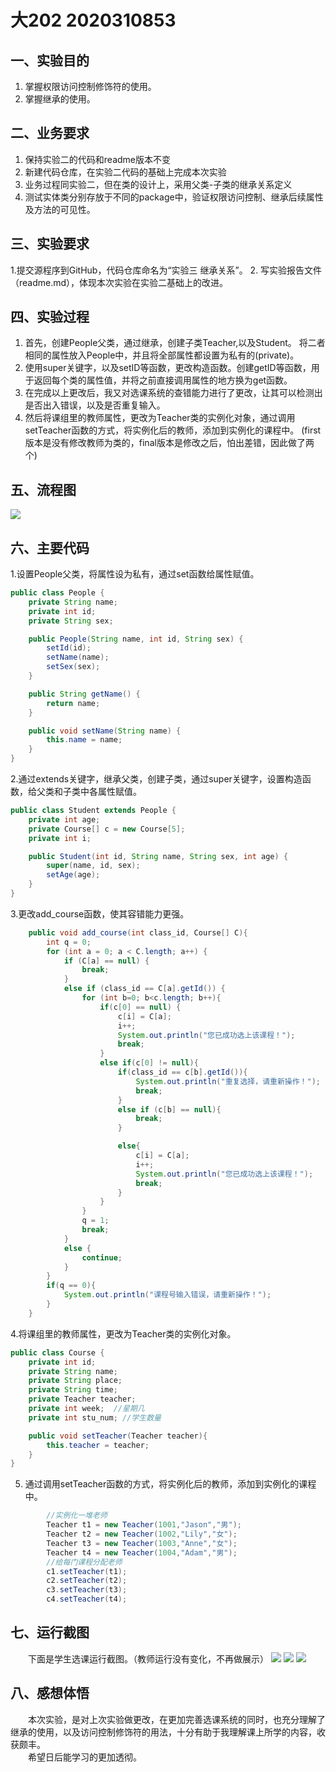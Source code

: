 # 大202 2020310853
## 一、实验目的
1. 掌握权限访问控制修饰符的使用。
2. 掌握继承的使用。

## 二、业务要求
1. 保持实验二的代码和readme版本不变
2. 新建代码仓库，在实验二代码的基础上完成本次实验
3. 业务过程同实验二，但在类的设计上，采用父类-子类的继承关系定义
4. 测试实体类分别存放于不同的package中，验证权限访问控制、继承后续属性及方法的可见性。

## 三、实验要求
1.提交源程序到GitHub，代码仓库命名为“实验三 继承关系”。
2. 写实验报告文件（readme.md），体现本次实验在实验二基础上的改进。

## 四、实验过程 
1. 首先，创建People父类，通过继承，创建子类Teacher,以及Student。
将二者相同的属性放入People中，并且将全部属性都设置为私有的(private)。
2. 使用super关键字，以及setID等函数，更改构造函数。创建getID等函数，用于返回每个类的属性值，并将之前直接调用属性的地方换为get函数。
3. 在完成以上更改后，我又对选课系统的查错能力进行了更改，让其可以检测出是否出入错误，以及是否重复输入。
4. 然后将课组里的教师属性，更改为Teacher类的实例化对象，通过调用setTeacher函数的方式，将实例化后的教师，添加到实例化的课程中。
(first版本是没有修改教师为类的，final版本是修改之后，怕出差错，因此做了两个)

## 五、流程图
![](https://github.com/Minomeis/Java-Experiment03/blob/master/img/Java%E5%AE%9E%E9%AA%8C%E4%B8%89.png)

## 六、主要代码
1.设置People父类，将属性设为私有，通过set函数给属性赋值。
```java
public class People {
    private String name;
    private int id;
    private String sex;

    public People(String name, int id, String sex) {
        setId(id);
        setName(name);
        setSex(sex);
    }

    public String getName() {
        return name;
    }

    public void setName(String name) {
        this.name = name;
    }
}
```
2.通过extends关键字，继承父类，创建子类，通过super关键字，设置构造函数，给父类和子类中各属性赋值。
```java
public class Student extends People {
    private int age;
    private Course[] c = new Course[5];
    private int i;

    public Student(int id, String name, String sex, int age) {
        super(name, id, sex);
        setAge(age);
    }
}
```
3.更改add_course函数，使其容错能力更强。
```java
    public void add_course(int class_id, Course[] C){
        int q = 0;
        for (int a = 0; a < C.length; a++) {
            if (C[a] == null) {
                break;
            }
            else if (class_id == C[a].getId()) {
                for (int b=0; b<c.length; b++){
                    if(c[0] == null) {
                        c[i] = C[a];
                        i++;
                        System.out.println("您已成功选上该课程！");
                        break;
                    }
                    else if(c[0] != null){
                        if(class_id == c[b].getId()){
                            System.out.println("重复选择，请重新操作！");
                            break;
                        }
                        else if (c[b] == null){
                            break;
                        }

                        else{
                            c[i] = C[a];
                            i++;
                            System.out.println("您已成功选上该课程！");
                            break;
                        }
                    }
                }
                q = 1;
                break;
            }
            else {
                continue;
            }
        }
        if(q == 0){
            System.out.println("课程号输入错误，请重新操作！");
        }
    }

```
4.将课组里的教师属性，更改为Teacher类的实例化对象。
```java
public class Course {
    private int id;
    private String name;
    private String place;
    private String time;
    private Teacher teacher;
    private int week;  //星期几
    private int stu_num; //学生数量

    public void setTeacher(Teacher teacher){
        this.teacher = teacher;
    }
}
```
5. 通过调用setTeacher函数的方式，将实例化后的教师，添加到实例化的课程中。
```java
        //实例化一堆老师
        Teacher t1 = new Teacher(1001,"Jason","男");
        Teacher t2 = new Teacher(1002,"Lily","女");
        Teacher t3 = new Teacher(1003,"Anne","女");
        Teacher t4 = new Teacher(1004,"Adam","男");
        //给每门课程分配老师
        c1.setTeacher(t1);
        c2.setTeacher(t2);
        c3.setTeacher(t3);
        c4.setTeacher(t4);
```

## 七、运行截图
&emsp;&emsp;下面是学生选课运行截图。（教师运行没有变化，不再做展示）
![](https://github.com/Minomeis/Java-Experiment03/blob/master/img/001.jpg)
![](https://github.com/Minomeis/Java-Experiment03/blob/master/img/002.jpg)
![](https://github.com/Minomeis/Java-Experiment03/blob/master/img/003.jpg)

## 八、感想体悟
&emsp;&emsp;本次实验，是对上次实验做更改，在更加完善选课系统的同时，也充分理解了继承的使用，以及访问控制修饰符的用法，十分有助于我理解课上所学的内容，收获颇丰。
<br>&emsp;&emsp;希望日后能学习的更加透彻。